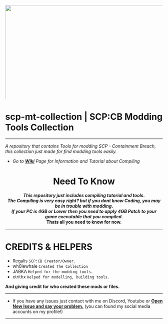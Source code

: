 <img src="https://github.com/WH0LEWHALE/scp-mt-collection/assets/146978592/45d426ea-14f8-4cdd-a011-471ad3f04050" width="1280" height="300">

# scp-mt-collection | SCP:CB Modding Tools Collection
***
_A repository that contains Tools for modding SCP - Containment Breach, this collection just made for find modding tools easily._


* *Go to **[Wiki](https://github.com/WH0LEWHALE/scp-mt-collection/wiki/)** Page for Information and Tutorial about Compiling*
  

# <div align="center">Need To Know
  ___<div align="center">This repository just includes compiling tutorial and tools.</div>___
  ___<div align="center">The Compiling is very easy right? but if you dont know Coding, you may be in trouble with modding.</div>___
 ___<div align="center">If your PC is 4GB or Lower then you need to apply 4GB Patch to your game executable that you compiled.</div>___
__<div align="center">Thats all you need to know for now.</div>__
***

# CREDITS & HELPERS
 *  Regalis `SCP:CB Creator/Owner.`
*   wh0lewhale `Created The Collection`
*   JABKA `Helped for the modding tools.`
*   xtrithx `Helped for modelling, building tools.`

**And giving credit for who created these mods or files.**

***
- If you have any issues just contact with me on Discord, Youtube or **[Open New Issue and say your problem.](https://github.com/WH0LEWHALE/scp-mt-collection/issues)**  (you can found my social media accounts on my profile!)
***
